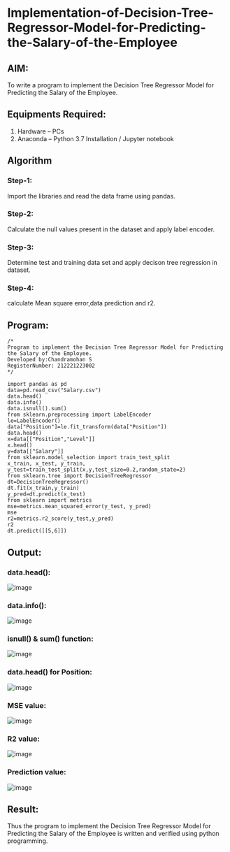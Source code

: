 # Implementation-of-Decision-Tree-Regressor-Model-for-Predicting-the-Salary-of-the-Employee

## AIM:
To write a program to implement the Decision Tree Regressor Model for Predicting the Salary of the Employee.

## Equipments Required:
1. Hardware – PCs
2. Anaconda – Python 3.7 Installation / Jupyter notebook

## Algorithm
### Step-1:
Import the libraries and read the data frame using pandas.
### Step-2:
Calculate the null values present in the dataset and apply label encoder.
### Step-3:
Determine test and training data set and apply decison tree regression in dataset.
### Step-4:
calculate Mean square error,data prediction and r2.

## Program:
```
/*
Program to implement the Decision Tree Regressor Model for Predicting the Salary of the Employee.
Developed by:Chandramohan S
RegisterNumber: 212221223002
*/
```
```
import pandas as pd
data=pd.read_csv("Salary.csv")
data.head()
data.info()
data.isnull().sum()
from sklearn.preprocessing import LabelEncoder
le=LabelEncoder()
data["Position"]=le.fit_transform(data["Position"])
data.head()
x=data[["Position","Level"]]
x.head()
y=data[["Salary"]]
from sklearn.model_selection import train_test_split
x_train, x_test, y_train, y_test=train_test_split(x,y,test_size=0.2,random_state=2)
from sklearn.tree import DecisionTreeRegressor
dt=DecisionTreeRegressor()
dt.fit(x_train,y_train)
y_pred=dt.predict(x_test)
from sklearn import metrics
mse=metrics.mean_squared_error(y_test, y_pred)
mse
r2=metrics.r2_score(y_test,y_pred)
r2
dt.predict([[5,6]])
```

## Output:
### data.head():
![image](https://github.com/Yogabharathi3/Implementation-of-Decision-Tree-Regressor-Model-for-Predicting-the-Salary-of-the-Employee/assets/118899387/413cec6d-79f8-4ac6-8c52-940805bc6a97)

### data.info():
![image](https://github.com/Yogabharathi3/Implementation-of-Decision-Tree-Regressor-Model-for-Predicting-the-Salary-of-the-Employee/assets/118899387/27201e42-3aa2-441b-bb6f-19686ebb12de)

### isnull() & sum() function:
![image](https://github.com/Yogabharathi3/Implementation-of-Decision-Tree-Regressor-Model-for-Predicting-the-Salary-of-the-Employee/assets/118899387/4f8725f4-f588-4926-9b3f-2b637867f302)

### data.head() for Position:
![image](https://github.com/Yogabharathi3/Implementation-of-Decision-Tree-Regressor-Model-for-Predicting-the-Salary-of-the-Employee/assets/118899387/e45f56d2-865b-477b-9f22-0afe6f854129)

### MSE value:
![image](https://github.com/Yogabharathi3/Implementation-of-Decision-Tree-Regressor-Model-for-Predicting-the-Salary-of-the-Employee/assets/118899387/38532341-f063-47da-872e-f33acd36c7b9)

### R2 value:
![image](https://github.com/Yogabharathi3/Implementation-of-Decision-Tree-Regressor-Model-for-Predicting-the-Salary-of-the-Employee/assets/118899387/5c4cde32-af52-4c64-b34e-fed25bfee130)

### Prediction value:
![image](https://github.com/Yogabharathi3/Implementation-of-Decision-Tree-Regressor-Model-for-Predicting-the-Salary-of-the-Employee/assets/118899387/a12a6b1e-fec1-44e2-8864-6bcb773d9f3c)

## Result:
Thus the program to implement the Decision Tree Regressor Model for Predicting the Salary of the Employee is written and verified using python programming.


